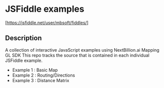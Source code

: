 # JSFiddle examples
[https://jsfiddle.net/user/mbsoft/fiddles/]

## Description
A collection of interactive JavaScript examples using NextBillion.ai Mapping GL SDK
This repo tracks the source that is contained in each individual JSFiddle example.
- Example 1 : Basic Map
- Example 2 : Routing/Directions
- Example 3 : Distance Matrix
  